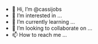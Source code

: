 - 👋 Hi, I’m @cassijobs
- 👀 I’m interested in ...
- 🌱 I’m currently learning ...
- 💞️ I’m looking to collaborate on ...
- 📫 How to reach me ...

<!---
cassijobs/cassijobs is a ✨ special ✨ repository because its `README.md` (this file) appears on your GitHub profile.
You can click the Preview link to take a look at your changes.
--->
